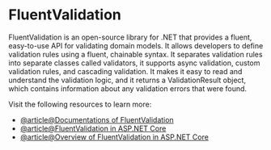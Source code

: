 # FluentValidation

FluentValidation is an open-source library for .NET that provides a fluent, easy-to-use API for validating domain models. It allows developers to define validation rules using a fluent, chainable syntax. It separates validation rules into separate classes called validators, it supports async validation, custom validation rules, and cascading validation. It makes it easy to read and understand the validation logic, and it returns a ValidationResult object, which contains information about any validation errors that were found.

Visit the following resources to learn more:

- [@article@Documentations of FluentValidation](https://docs.fluentvalidation.net/en/latest/)
- [@article@FluentValidation in ASP.NET Core](https://docs.fluentvalidation.net/en/latest/aspnet.html)
- [@article@Overview of FluentValidation in ASP.NET Core](https://code-maze.com/fluentvalidation-in-aspnet/)